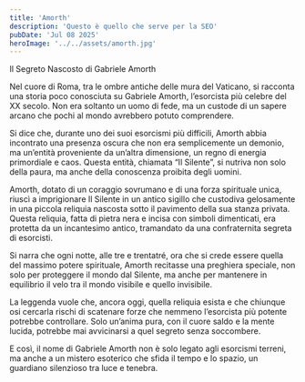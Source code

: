 ```yaml
---
title: 'Amorth'
description: 'Questo è quello che serve per la SEO'
pubDate: 'Jul 08 2025'
heroImage: '../../assets/amorth.jpg'
---
```

Il Segreto Nascosto di Gabriele Amorth

Nel cuore di Roma, tra le ombre antiche delle mura del Vaticano, si racconta una storia poco conosciuta su Gabriele Amorth, l’esorcista più celebre del XX secolo. Non era soltanto un uomo di fede, ma un custode di un sapere arcano che pochi al mondo avrebbero potuto comprendere.

Si dice che, durante uno dei suoi esorcismi più difficili, Amorth abbia incontrato una presenza oscura che non era semplicemente un demonio, ma un’entità proveniente da un’altra dimensione, un regno di energia primordiale e caos. Questa entità, chiamata “Il Silente”, si nutriva non solo della paura, ma anche della conoscenza proibita degli uomini.

Amorth, dotato di un coraggio sovrumano e di una forza spirituale unica, riuscì a imprigionare Il Silente in un antico sigillo che custodiva gelosamente in una piccola reliquia nascosta sotto il pavimento della sua stanza privata. Questa reliquia, fatta di pietra nera e incisa con simboli dimenticati, era protetta da un incantesimo antico, tramandato da una confraternita segreta di esorcisti.

Si narra che ogni notte, alle tre e trentatré, ora che si crede essere quella del massimo potere spirituale, Amorth recitasse una preghiera speciale, non solo per proteggere il mondo dal Silente, ma anche per mantenere in equilibrio il velo tra il mondo visibile e quello invisibile.

La leggenda vuole che, ancora oggi, quella reliquia esista e che chiunque osi cercarla rischi di scatenare forze che nemmeno l’esorcista più potente potrebbe controllare. Solo un’anima pura, con il cuore saldo e la mente lucida, potrebbe mai avvicinarsi a quel segreto senza soccombere.

E così, il nome di Gabriele Amorth non è solo legato agli esorcismi terreni, ma anche a un mistero esoterico che sfida il tempo e lo spazio, un guardiano silenzioso tra luce e tenebra.


